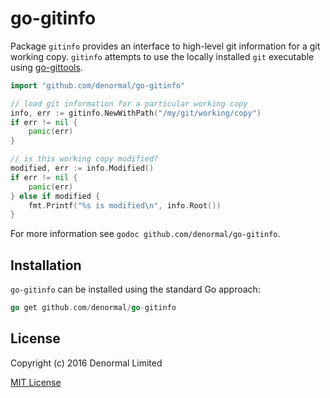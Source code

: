 # go-gitinfo

Package `gitinfo` provides an interface to high-level git information for a
git working copy. `gitinfo` attempts to use the locally installed
`git` executable using [go-gittools](https://github.com/denormal/go-gittools).

```go
import "github.com/denormal/go-gitinfo"

// load git information for a particular working copy
info, err := gitinfo.NewWithPath("/my/git/working/copy")
if err != nil {
    panic(err)
}

// is this working copy modified?
modified, err := info.Modified()
if err != nil {
    panic(err)
} else if modified {
    fmt.Printf("%s is modified\n", info.Root())
}
```

For more information see `godoc github.com/denormal/go-gitinfo`.

## Installation

`go-gitinfo` can be installed using the standard Go approach:

```go
go get github.com/denormal/go-gitinfo
```

## License

Copyright (c) 2016 Denormal Limited

[MIT License](LICENSE)
